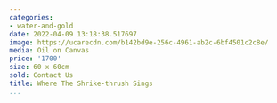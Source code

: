 ```yaml
---
categories:
- water-and-gold
date: 2022-04-09 13:18:38.517697
image: https://ucarecdn.com/b142bd9e-256c-4961-ab2c-6bf4501c2c8e/
media: Oil on Canvas
price: '1700'
size: 60 x 60cm
sold: Contact Us
title: Where The Shrike-thrush Sings
...
```

